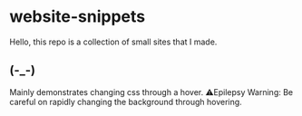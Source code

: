 # website-snippets
Hello, this repo is a collection of small sites that I made.
## (-_-)
Mainly demonstrates changing css through a hover.
⚠️Epilepsy Warning: Be careful on rapidly changing the background through hovering.
